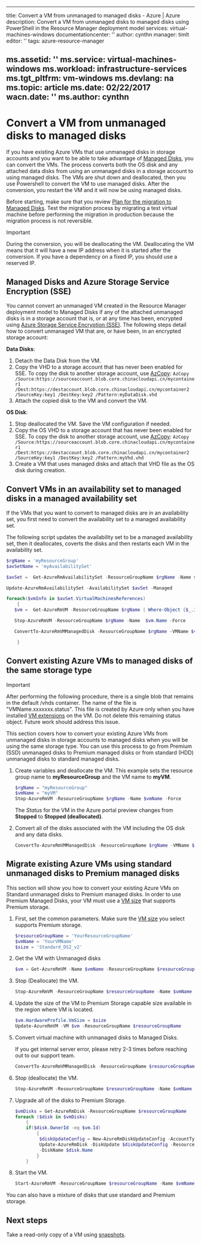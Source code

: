 <!-- not suitable for Mooncake -->

---
title: Convert a VM from unmanaged to managed disks - Azure | Azure
description: Convert a VM from unmanaged disks to managed disks using PowerShell in the Resource Manager deployment model
services: virtual-machines-windows
documentationcenter: ''
author: cynthn
manager: timlt
editor: ''
tags: azure-resource-manager

ms.assetid: ''
ms.service: virtual-machines-windows
ms.workload: infrastructure-services
ms.tgt_pltfrm: vm-windows
ms.devlang: na
ms.topic: article
ms.date: 02/22/2017
wacn.date: ''
ms.author: cynthn
---

# Convert a VM from unmanaged disks to managed disks

If you have existing Azure VMs that use unmanaged disks in storage accounts and you want to be able to take advantage of [Managed Disks](../storage/storage-managed-disks-overview.md), you can convert the VMs. The process converts both the OS disk and any attached data disks from using an unmanaged disks in a storage account to using managed disks. The VMs are shut down and deallocated, then you use Powershell to convert the VM to use managed disks. After the conversion, you restart the VM and it will now be using managed disks.

Before starting,  make sure that you review [Plan for the migration to Managed Disks](./virtual-machines-windows-on-prem-to-azure.md#plan-for-the-migration-to-managed-disks).
Test the migration process by migrating a test virtual machine before performing the migration in production because the migration process is not reversible.

> [!IMPORTANT] 
> During the conversion, you will be deallocating the VM. Deallocating the VM means that it will have a new IP address when it is started after the conversion. If you have a dependency on a fixed IP, you should use a reserved IP.

## Managed Disks and Azure Storage Service Encryption (SSE)

You cannot convert an unmanaged VM created in the Resource Manager deployment model to Managed Disks if any of the attached unmanaged disks is in a storage account that is, or at any time has been, encrypted using [Azure Storage Service Encryption (SSE)](../storage/storage-service-encryption.md). The following steps detail how to convert unmanaged VM that are, or have been, in an encrypted storage account:

**Data Disks**:
1. Detach the Data Disk from the VM.
2. Copy the VHD to a storage account that has never been enabled for SSE. To copy the disk to another storage account, use [AzCopy](../storage/storage-use-azcopy.md): `AzCopy /Source:https://sourceaccount.blob.core.chinacloudapi.cn/mycontainer1 /Dest:https://destaccount.blob.core.chinacloudapi.cn/mycontainer2 /SourceKey:key1 /DestKey:key2 /Pattern:myDataDisk.vhd`
3. Attach the copied disk to the VM and convert the VM.

**OS Disk**:
1. Stop deallocated the VM. Save the VM configuration if needed.
2. Copy the OS VHD to a storage account that has never been enabled for SSE. To copy the disk to another storage account, use [AzCopy](../storage/storage-use-azcopy.md): `AzCopy /Source:https://sourceaccount.blob.core.chinacloudapi.cn/mycontainer1 /Dest:https://destaccount.blob.core.chinacloudapi.cn/mycontainer2 /SourceKey:key1 /DestKey:key2 /Pattern:myVhd.vhd`
3. Create a VM that uses managed disks and attach that VHD file as the OS disk during creation.

## Convert VMs in an availability set to managed disks in a managed availability set

If the VMs that you want to convert to managed disks are in an availability set, you first need to convert the availability set to a managed availability set.

The following script updates the availability set to be a managed availability set, then it deallocates, coverts the disks and then restarts each VM in the availability set.

```powershell
$rgName = 'myResourceGroup'
$avSetName = 'myAvailabilitySet'

$avSet =  Get-AzureRmAvailabilitySet -ResourceGroupName $rgName -Name $avSetName

Update-AzureRmAvailabilitySet -AvailabilitySet $avSet -Managed

foreach($vmInfo in $avSet.VirtualMachinesReferences)
    {
   $vm =  Get-AzureRmVM -ResourceGroupName $rgName | Where-Object {$_.Id -eq $vmInfo.id}

   Stop-AzureRmVM -ResourceGroupName $rgName -Name  $vm.Name -Force

   ConvertTo-AzureRmVMManagedDisk -ResourceGroupName $rgName -VMName $vm.Name

    }
```

## Convert existing Azure VMs to managed disks of the same storage type

> [!IMPORTANT]
> After performing the following procedure, there is a single blob that remains in the default /vhds container. The name of the file is "VMName.xxxxxxx.status". This file is created by Azure only when you have installed [VM extensions](./virtual-machines-windows-classic-agents-and-extensions.md) on the VM. Do not delete this remaining status object. Future work should address this issue.

This section covers how to convert your existing Azure VMs from unmanaged disks in storage accounts to managed disks when you will be using the same storage type. You can use this process to go from Premium (SSD) unmanaged disks to Premium managed disks or from standard (HDD) unmanaged disks to standard managed disks. 

1. Create variables and deallocate the VM. This example sets the resource group name to **myResourceGroup** and the VM name to **myVM**.

    ```powershell
    $rgName = "myResourceGroup"
    $vmName = "myVM"
    Stop-AzureRmVM -ResourceGroupName $rgName -Name $vmName -Force
    ```

    The *Status* for the VM in the Azure portal preview changes from **Stopped** to **Stopped (deallocated)**.

2. Convert all of the disks associated with the VM including the OS disk and any data disks.

    ```powershell
    ConvertTo-AzureRmVMManagedDisk -ResourceGroupName $rgName -VMName $vmName
    ```

## Migrate existing Azure VMs using standard unmanaged disks to Premium managed disks

This section will show you how to convert your existing Azure VMs on Standard unmanaged disks to Premium managed disks. In order to use Premium Managed Disks, your VM must use a [VM size](./virtual-machines-windows-sizes.md) that supports Premium storage.

1.  First, set the common parameters. Make sure the [VM size](./virtual-machines-windows-sizes.md) you select supports Premium storage.

    ```powershell
    $resourceGroupName = 'YourResourceGroupName'
    $vmName = 'YourVMName'
    $size = 'Standard_DS2_v2'
    ```

1.  Get the VM with Unmanaged disks

    ```powershell
    $vm = Get-AzureRmVM -Name $vmName -ResourceGroupName $resourceGroupName
    ```

1.  Stop (Deallocate) the VM.

    ```powershell
    Stop-AzureRmVM -ResourceGroupName $resourceGroupName -Name $vmName -Force
    ```

1.  Update the size of the VM to Premium Storage capable size available in the region where VM is located.

    ```powershell
    $vm.HardwareProfile.VmSize = $size
    Update-AzureRmVM -VM $vm -ResourceGroupName $resourceGroupName
    ```

1.  Convert virtual machine with unmanaged disks to Managed Disks. 

    If you get internal server error, please retry 2-3 times before reaching out to our support team.

    ```powershell
    ConvertTo-AzureRmVMManagedDisk -ResourceGroupName $resourceGroupName -VMName $vmName
    ```

1. Stop (deallocate) the VM.

    ```powershell
    Stop-AzureRmVM -ResourceGroupName $resourceGroupName -Name $vmName -Force
    ```

2.  Upgrade all of the disks to Premium Storage.

    ```powershell
    $vmDisks = Get-AzureRmDisk -ResourceGroupName $resourceGroupName 
    foreach ($disk in $vmDisks) 
        {
        if($disk.OwnerId -eq $vm.Id)
            {
             $diskUpdateConfig = New-AzureRmDiskUpdateConfig -AccountType PremiumLRS
             Update-AzureRmDisk -DiskUpdate $diskUpdateConfig -ResourceGroupName $resourceGroupName `
             -DiskName $disk.Name
            }
        }
    ```

1. Start the VM.

    ```powershell
    Start-AzureRmVM -ResourceGroupName $resourceGroupName -Name $vmName
    ```

You can also have a mixture of disks that use standard and Premium storage.

## Next steps

Take a read-only copy of a VM using [snapshots](./virtual-machines-windows-snapshot-copy-managed-disk.md).